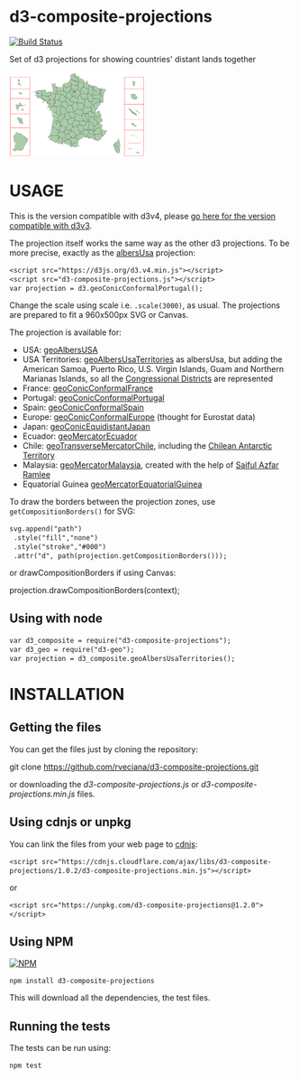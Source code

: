 # d3-composite-projections

[![Build Status](https://travis-ci.org/rveciana/d3-composite-projections.svg?branch=master)](https://travis-ci.org/rveciana/d3-composite-projections)

Set of d3 projections for showing countries' distant lands together

![conicConformalFrance](thumbnail.png "Conic Conformal France example")

USAGE
=====

This is the version compatible with d3v4, please [go here for the version compatible with d3v3](https://github.com/rveciana/d3-composite-projections/tree/v0.4.0).

The projection itself works the same way as the other d3 projections. To be more precise, exactly as the [albersUsa](https://github.com/mbostock/d3/wiki/Geo-Projections#albersUsa) projection:

    <script src="https://d3js.org/d3.v4.min.js"></script>
    <script src="d3-composite-projections.js"></script>
    var projection = d3.geoConicConformalPortugal();

Change the scale using scale i.e. `.scale(3000)`, as usual. The projections are prepared to fit a 960x500px SVG or Canvas.

The projection is available for:

* USA: [geoAlbersUSA](http://bl.ocks.org/rveciana/ee2119324e835e1bad42d0e4c1b9ab0d)
* USA Territories: [geoAlbersUsaTerritories](http://bl.ocks.org/rveciana/5040be82aea528b6f785464f8816690f) as albersUsa, but adding the American Samoa, Puerto Rico, U.S. Virgin Islands, Guam and Northern Marianas Islands, so all the [Congressional Districts](https://en.wikipedia.org/wiki/List_of_districts_of_the_House_of_Representatives_of_Japan) are represented
* France: [geoConicConformalFrance](http://bl.ocks.org/rveciana/0ff189b15449330828605fe4e118a716)
* Portugal: [geoConicConformalPortugal](http://bl.ocks.org/rveciana/ee09a2c3732f3e0d6872d1a7f796a29b)
* Spain: [geoConicConformalSpain](http://bl.ocks.org/rveciana/d635afded8c4eae36ecf61a15bdf0a98)
* Europe: [geoConicConformalEurope](http://bl.ocks.org/rveciana/ced3109b372039afbcf7278ba3d14250) (thought for Eurostat data)
* Japan: [geoConicEquidistantJapan](http://bl.ocks.org/rveciana/1f5399d8887428ad67665d106ec089d1)
* Ecuador: [geoMercatorEcuador](http://bl.ocks.org/rveciana/306a5202e1facf7a22e08fbb1044f568)
* Chile: [geoTransverseMercatorChile](http://bl.ocks.org/rveciana/3a31865e82f4fab8ac2522545bbc7741), including the [Chilean Antarctic Territory](https://en.wikipedia.org/wiki/Chilean_Antarctic_Territory)
* Malaysia: [geoMercatorMalaysia](http://bl.ocks.org/rveciana/6298dd3e71cf98b6930c06f19b6684a2), created with the help of [Saiful Azfar Ramlee](https://github.com/saifulazfar)
* Equatorial Guinea [geoMercatorEquatorialGuinea](http://bl.ocks.org/rveciana/4dfc136b8e2707f182aa4591f892f82e)

To draw the borders between the projection zones, use `getCompositionBorders()` for SVG:

    svg.append("path")
     .style("fill","none")
     .style("stroke","#000")
     .attr("d", path(projection.getCompositionBorders()));

or drawCompositionBorders if using Canvas:

   projection.drawCompositionBorders(context);

 Using with node
 ---------------

    var d3_composite = require("d3-composite-projections");
    var d3_geo = require("d3-geo");
    var projection = d3_composite.geoAlbersUsaTerritories();

INSTALLATION
============

Getting the files
-----------------

You can get the files just by cloning the repository:

  git clone https://github.com/rveciana/d3-composite-projections.git

or downloading the *d3-composite-projections.js* or *d3-composite-projections.min.js* files.

Using cdnjs or unpkg
--------------------

You can link the files from your web page to [cdnjs](https://cdnjs.com/libraries/d3-composite-projections):

    <script src="https://cdnjs.cloudflare.com/ajax/libs/d3-composite-projections/1.0.2/d3-composite-projections.min.js"></script>

or

    <script src="https://unpkg.com/d3-composite-projections@1.2.0"></script>

Using NPM
---------

[![NPM](https://nodei.co/npm/d3-composite-projections.png?downloads=true&stars=true)](https://nodei.co/npm/d3-composite-projections/)

    npm install d3-composite-projections

This will download all the dependencies, the test files.

Running the tests
-----------------

The tests can be run using:

    npm test
